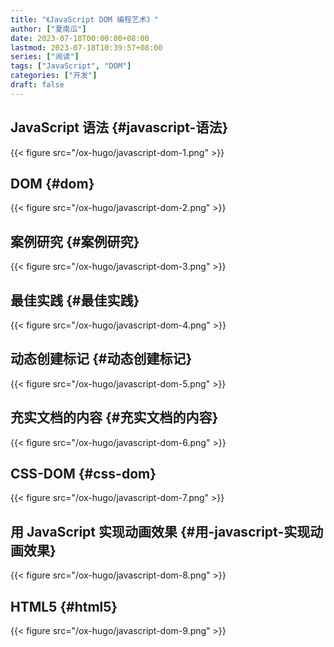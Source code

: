```yaml
---
title: "《JavaScript DOM 编程艺术》"
author: ["夏南瓜"]
date: 2023-07-18T00:00:00+08:00
lastmod: 2023-07-18T10:39:57+08:00
series: ["阅读"]
tags: ["JavaScript", "DOM"]
categories: ["开发"]
draft: false
---
```


## JavaScript 语法 {#javascript-语法}

{{< figure src="/ox-hugo/javascript-dom-1.png" >}}


## DOM {#dom}

{{< figure src="/ox-hugo/javascript-dom-2.png" >}}


## 案例研究 {#案例研究}

{{< figure src="/ox-hugo/javascript-dom-3.png" >}}


## 最佳实践 {#最佳实践}

{{< figure src="/ox-hugo/javascript-dom-4.png" >}}


## 动态创建标记 {#动态创建标记}

{{< figure src="/ox-hugo/javascript-dom-5.png" >}}


## 充实文档的内容 {#充实文档的内容}

{{< figure src="/ox-hugo/javascript-dom-6.png" >}}


## CSS-DOM {#css-dom}

{{< figure src="/ox-hugo/javascript-dom-7.png" >}}


## 用 JavaScript 实现动画效果 {#用-javascript-实现动画效果}

{{< figure src="/ox-hugo/javascript-dom-8.png" >}}


## HTML5 {#html5}

{{< figure src="/ox-hugo/javascript-dom-9.png" >}}
